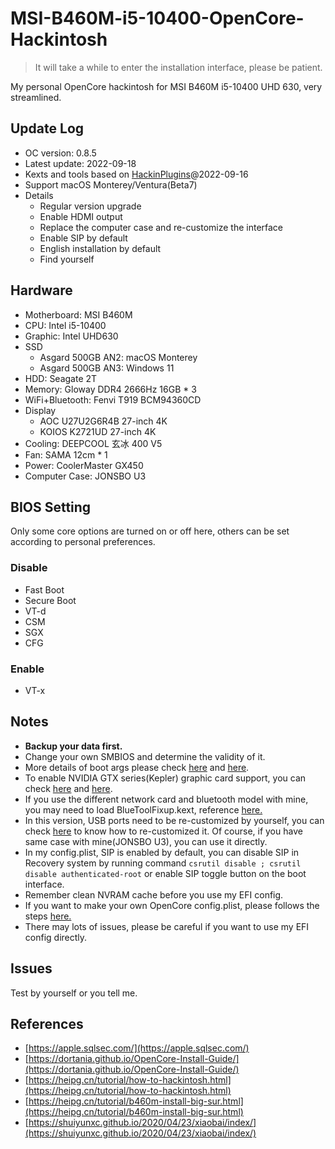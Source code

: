 # MSI-B460M-i5-10400-OpenCore-Hackintosh

> It will take a while to enter the installation interface, please be patient.

My personal OpenCore hackintosh for MSI B460M i5-10400 UHD 630, very streamlined.

## Update Log

- OC version: 0.8.5
- Latest update: 2022-09-18
- Kexts and tools based on [HackinPlugins](https://github.com/bugprogrammer/HackinPlugins)@2022-09-16
- Support macOS Monterey/Ventura(Beta7)
- Details
    - Regular version upgrade
    - Enable HDMI output
    - Replace the computer case and re-customize the interface
    - Enable SIP by default
    - English installation by default
    - Find yourself


## Hardware

- Motherboard: MSI B460M
- CPU: Intel i5-10400
- Graphic: Intel UHD630
- SSD
    - Asgard 500GB AN2: macOS Monterey
    - Asgard 500GB AN3: Windows 11
- HDD: Seagate 2T
- Memory: Gloway DDR4 2666Hz 16GB * 3
- WiFi+Bluetooth: Fenvi T919 BCM94360CD
- Display
    - AOC U27U2G6R4B 27-inch 4K
    - KOIOS K2721UD 27-inch 4K
- Cooling: DEEPCOOL 玄冰 400 V5
- Fan: SAMA 12cm * 1
- Power: CoolerMaster GX450
- Computer Case: JONSBO U3

## BIOS Setting

Only some core options are turned on or off here, others can be set according to personal preferences.

### Disable

- Fast Boot
- Secure Boot
- VT-d
- CSM
- SGX
- CFG

### Enable

- VT-x


## Notes

- **Backup your data first.**
- Change your own SMBIOS and determine the validity of it.
- More details of boot args please check [here](https://github.com/acidanthera/WhateverGreen#boot-arguments) and [here](https://www.mfpud.com/topics/8785/).
- To enable NVIDIA GTX series(Kepler) graphic card support, you can check [here](https://heipg.cn/drivers/geforce-kepler-patcher-v3.html) and [here](https://github.com/chris1111/Geforce-Kepler-patcher).
- If you use the different network card and bluetooth model with mine, you may need to load BlueToolFixup.kext, reference [here.](https://dortania.github.io/OpenCore-Install-Guide/extras/monterey.html#bluetooth)
- In this version, USB ports need to be re-customized by yourself, you can check [here](https://apple.sqlsec.com/6-实用姿势/6-1.html) to know how to re-customized it. Of course, if you have same case with mine(JONSBO U3), you can use it directly.
- In my config.plist, SIP is enabled by default, you can disable SIP in Recovery system by running command `csrutil disable ; csrutil disable authenticated-root` or enable SIP toggle button on the boot interface.
- Remember clean NVRAM cache before you use my EFI config.
- If you want to make your own OpenCore config.plist, please follows the steps [here.](https://dortania.github.io/OpenCore-Install-Guide/config.plist/coffee-lake.html)
- There may lots of issues, please be careful if you want to use my EFI config directly.

## Issues

Test by yourself or you tell me.


## References

- [https://apple.sqlsec.com/](https://apple.sqlsec.com/)
- [https://dortania.github.io/OpenCore-Install-Guide/](https://dortania.github.io/OpenCore-Install-Guide/)
- [https://heipg.cn/tutorial/how-to-hackintosh.html](https://heipg.cn/tutorial/how-to-hackintosh.html)
- [https://heipg.cn/tutorial/b460m-install-big-sur.html](https://heipg.cn/tutorial/b460m-install-big-sur.html)
- [https://shuiyunxc.github.io/2020/04/23/xiaobai/index/](https://shuiyunxc.github.io/2020/04/23/xiaobai/index/)
